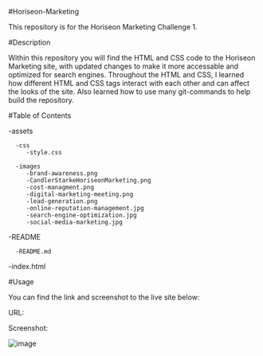 #Horiseon-Marketing

This repository is for the Horiseon Marketing Challenge 1.

#Description

Within this repository you will find the HTML and CSS code to the Horiseon Marketing site, with updated changes to make it more accessable and optimized for search engines. Throughout the HTML and CSS, I learned how different HTML and CSS tags interact with each other and can affect the looks of the site. Also learned how to use many git-commands to help build the repository.

#Table of Contents

   -assets
      
      -css
         -style.css

      -images
         -brand-awareness.png
         -CandlerStarkeHoriseonMarketing.png
         -cost-managment.png
         -digital-marketing-meeting.png
         -lead-generation.png
         -online-reputation-management.jpg
         -search-engine-optimization.jpg
         -social-media-marketing.jpg

   -README

      -README.md
   
   -index.html

 
 #Usage
 
 You can find the link and screenshot to the live site below:
 
 URL:
 
 Screenshot:
 
 ![image](https://user-images.githubusercontent.com/122697165/215358492-0e296743-91f3-4e79-97be-42d7811292a8.png)

 
 
